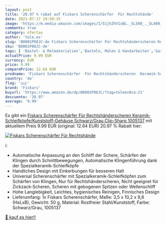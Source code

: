 ```yaml
---
layout: post
title: '20.97 % rabat auf Fiskars Scherenschärfer  Für Rechtshände'
date: 2021-07-17 19:59:15
image: 'https://m.media-amazon.com/images/I/51jhZhV1xBL._SL500_._SL400_.jpg'
comments: true
category: ofertas
author: 'tole.es'
slug: 'B0001P08JC-de Fiskars Scherenschärfer Für Rechtshänderscheren Keramik-...'
sku: 'B0001P08JC-de'
tags: [ 'Bastel- & Malmaterialien','Basteln, Malen & Handarbeiten','Garten','Garten- & Bewässerungsgeräte','Gartengeräte','Küche, Haushalt & Wohnen','Schneidgeräte','Schärfer','fiskars', ]
actualPrice: 9.99 EUR
currency: EUR
price: 9.99
comparePrice: 12.64 EUR
prodname: 'Fiskars Scherenschärfer  Für Rechtshänderscheren  Keramik-Schleifköpfe/Kunststoff-Gehäuse  Schwarz/Grau  Clip-Sharp 1005137'
country: 'de'
flag: '🇩🇪'
brand: 'Fiskars'
buyurl: 'https://www.amazon.de/dp/B0001P08JC/?tag=tolees0ca-21'
descuento: '20.97'
average: '9.99'
---
```


Es gibt ein [Fiskars Scherenschärfer  Für Rechtshänderscheren  Keramik-Schleifköpfe/Kunststoff-Gehäuse  Schwarz/Grau  Clip-Sharp 1005137](https://www.amazon.de/dp/B0001P08JC/?tag=tolees0ca-21) mit aktuellem Preis 9.99 EUR (original: 12.64 EUR) 20.97 % Rabatt hier:

[![Fiskars Scherenschärfer  Für Rechtshände](https://m.media-amazon.com/images/I/51jhZhV1xBL._SL500_._SL400_.jpg)](https://www.amazon.de/dp/B0001P08JC/?tag=tolees0ca-21)

ℹ️:

- Automatische Anpassung an den Schliff der Schere, Schärfen der Klingen durch Schnittbewegungen, Automatische Klingenführung dank der Spezialkeramik-Schleifköpfe
- Handliches Design mit Einkerbungen für besseren Halt
- Universal Scherenschärfer mit Spezialkeramik-Schleifköpfen zum Schärfen von Klingen, Nur für Rechtshänderscheren, Nicht geeignet für Zickzack-Scheren, Scheren mit gebogenen Spitzen oder Wellenschliff
- Hohe Langlebigkeit, Leichtes, hygienisches Reinigen, Finnisches Design
- Lieferumfang: 1x Fiskars Scherenschärfer, Maße: 3,5 x 10,2 x 9,8 (HxLxB), Gewicht: 50 g, Material: Rostfreier Stahl/Kunststoff, Farbe: Schwarz/Grau, 1005137

[🛒 kauf es hier!!](https://www.amazon.de/dp/B0001P08JC/?tag=tolees0ca-21)

